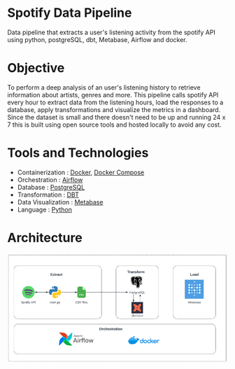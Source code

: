 # Spotify Data Pipeline

Data pipeline that extracts a user's listening activity from the spotify API using python, postgreSQL, dbt, Metabase, Airflow and docker.

# Objective

To perform a deep analysis of an user's listening history to retrieve information about artists, genres and more. This pipeline calls spotify API every hour to extract data from the listening hours, load the responses to a database, apply transformations and visualize the metrics in a dashboard. Since the dataset is small and there doesn't need to be up and running 24 x 7 this is built using open source tools and hosted locally to avoid any cost.

# Tools and Technologies

* Containerization : [Docker](https://www.docker.com/), [Docker Compose](https://docs.docker.com/compose/)
* Orchestration : [Airflow](https://airflow.apache.org/)
* Database : [PostgreSQL](https://www.postgresql.org/)
* Transformation : [DBT](https://www.getdbt.com/)
* Data Visualization : [Metabase](https://www.metabase.com/)
* Language : [Python](https://www.python.org/)

# Architecture

![alt text](https://github.com/Adarsh-Anil/spotify_listening_history_api/blob/main/Images/Data%20architecture.png?raw=true)




